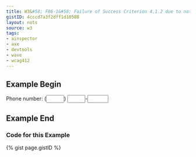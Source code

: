```yaml
---
title: W3&#58; F86-1&#58; Failure of Success Criterion 4.1.2 due to not providing names for each part of a multi-part form field, such as a US telephone number
gistID: 4cccd7a3f2dff1d10588
layout: nots
source: w3
tags:
- ainspector
- axe
- devtools
- wave
- wcag412
---
```


<h2 aria-describedby="{{ page.gistID }}">Example Begin</h2>
<div class="rendered-not">
Phone number: 
(<input type="text" size="3">) <input type="text" size="3">-<input type="text" size="4">
</div> <!-- rendered-not -->

<h2 aria-describedby="{{ page.gistID }}">Example End</h2>

<h3 aria-describedby="{{ page.gistID }}">Code for this Example</h3>
{% gist page.gistID %}